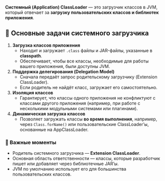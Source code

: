 **Системный (Application) ClassLoader** — это загрузчик классов в JVM, который отвечает за **загрузку пользовательских классов и библиотек приложения**.
## 🔹 Основные задачи системного загрузчика
1. **Загрузка классов приложения**
    - Находит и загружает `.class` файлы и JAR-файлы, указанные в **classpath**.
    - Обеспечивает, чтобы все классы, необходимые для работы вашего приложения, были доступны JVM.
2. **Поддержка делегирования (Delegation Model)**
    - Сначала передаёт запрос родительскому загрузчику (Extension ClassLoader).
    - Если родитель не найдёт класс, загружает его самостоятельно.
3. **Изоляция классов**
    - Гарантирует, что классы одного приложения не конфликтуют с классами другого приложения (например, при работе с несколькими модульными системами или плагинами).
4. **Динамическая загрузка классов**
    - Позволяет загружать классы **во время выполнения**, например, через `Class.forName()` или пользовательские ClassLoader’ы, основанные на AppClassLoader.
### 🔹 Важные моменты
- Родитель системного загрузчика — **Extension ClassLoader**.
- Основная область ответственности — классы, которые разработчик пишет или добавляет через библиотечные JAR’ы.
- JVM по умолчанию использует его для большинства пользовательских классов.